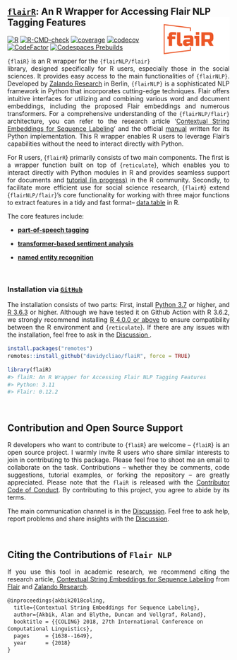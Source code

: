 
## <u>`flairR`</u>: An R Wrapper for Accessing Flair NLP Tagging Features <img src="man/figures/logo.png" align="right" width="180"/>

[![R](https://github.com/davidycliao/flaiR/actions/workflows/r_macos.yml/badge.svg)](https://github.com/davidycliao/flaiR/actions/workflows/r_macos.yml)
[![R-CMD-check](https://github.com/davidycliao/flaiR/actions/workflows/r.yml/badge.svg)](https://github.com/davidycliao/flaiR/actions/workflows/r.yml)
[![coverage](https://github.com/davidycliao/flaiR/actions/workflows/test-coverage.yaml/badge.svg)](https://github.com/davidycliao/flaiR/actions/workflows/test-coverage.yaml)
[![codecov](https://codecov.io/gh/davidycliao/flaiR/graph/badge.svg?token=CPIBIB6L78)](https://codecov.io/gh/davidycliao/flaiR)
[![CodeFactor](https://www.codefactor.io/repository/github/davidycliao/flair/badge)](https://www.codefactor.io/repository/github/davidycliao/flair)
[![Codespaces
Prebuilds](https://github.com/davidycliao/flaiR/actions/workflows/codespaces/create_codespaces_prebuilds/badge.svg)](https://github.com/davidycliao/flaiR/actions/workflows/codespaces/create_codespaces_prebuilds)

<!-- README.md is generated from README.Rmd. Please edit that file -->

<div style="text-align: justify">

`{flaiR}` is an R wrapper for the `{flairNLP/flair}` library, designed
specifically for R users, especially those in the social sciences. It
provides easy access to the main functionalities of `{flairNLP}`.
Developed by [Zalando
Research](https://engineering.zalando.com/posts/2018/11/zalando-research-releases-flair.html)
in Berlin, `{flairNLP}` is a sophisticated NLP framework in Python that
incorporates cutting-edge techniques. Flair offers intuitive interfaces
for utilizing and combining various word and document embeddings,
including the proposed Flair embeddings and numerous transformers. For a
comprehensive understanding of the `{flairNLP/flair}` architecture, you
can refer to the research article ‘[Contextual String Embeddings for
Sequence Labeling](https://aclanthology.org/C18-1139.pdf)’ and the
official [manual](https://flairnlp.github.io) written for its Python
implementation. This R wrapper enables R users to leverage Flair’s
capabilities without the need to interact directly with Python.

For R users, {`flairR`} primarily consists of two main components. The
first is a wrapper function built on top of {`reticulate`}, which
enables you to interact directly with Python modules in R and provides
seamless support for documents and [tutorial (in
progress)](https://davidycliao.github.io/flaiR/articles/tutorial.html)
in the R community. Secondly, to facilitate more efficient use for
social science research, {`flairR`} extend {`flairNLP/flair`}’s core
functionality for working with three major functions to extract features
in a tidy and fast format–
[data.table](https://cran.r-project.org/web/packages/data.table/index.html)
in R.

The core features include:

- [**part-of-speech
  tagging**](https://davidycliao.github.io/flaiR/articles/get_pos.html)

- [**transformer-based sentiment
  analysis**](https://davidycliao.github.io/flaiR/articles/get_entities.html)

- [**named entity
  recognition**](https://davidycliao.github.io/flaiR/articles/get_sentiments.html)

</div>

<br>

### Installation via <u>**`GitHub`**</u>

<div style="text-align: justify">

The installation consists of two parts: First, install [Python
3.7](https://www.python.org/downloads/) or higher, and [R
3.6.3](https://www.r-project.org) or higher. Although we have tested it
on Github Action with R 3.6.2, we strongly recommend installing [R 4.0.0
or above](https://github.com/davidycliao/flaiR/actions/runs/6416611291)
to ensure compatibility between the R environment and {`reticulate`}. If
there are any issues with the installation, feel free to ask in the
<u>[Discussion](https://github.com/davidycliao/flaiR/discussions) </u>.

</div>

``` r
install.packages("remotes")
remotes::install_github("davidycliao/flaiR", force = TRUE)
```

``` r
library(flaiR)
#> flaiR: An R Wrapper for Accessing Flair NLP Tagging Features      
#> Python: 3.11                                           
#> Flair: 0.12.2  
```

<br>

## Contribution and Open Source Support

<div style="text-align: justify">

R developers who want to contribute to {`flaiR`} are welcome – {`flaiR`}
is an open source project. I warmly invite R users who share similar
interests to join in contributing to this package. Please feel free to
shoot me an email to collaborate on the task. Contributions – whether
they be comments, code suggestions, tutorial examples, or forking the
repository – are greatly appreciated. Please note that the `flaiR` is
released with the [Contributor Code of
Conduct](https://github.com/davidycliao/flaiR/blob/master/CONDUCT.md).
By contributing to this project, you agree to abide by its terms.

The main communication channel is in the
[Discussion](https://github.com/davidycliao/flaiR/discussions). Feel
free to ask help, report problems and share insights with the
[Discussion](https://github.com/davidycliao/flaiR/discussions).

</div>

<br>

## Citing the Contributions of `Flair NLP`

<div style="text-align: justify">

If you use this tool in academic research, we recommend citing the
research article, [Contextual String Embeddings for Sequence
Labeling](https://aclanthology.org/C18-1139.pdf) from
[Flair](https://flairnlp.github.io) and [Zalando
Research](https://engineering.zalando.com/posts/2018/11/zalando-research-releases-flair.html).

</div>

    @inproceedings{akbik2018coling,
      title={Contextual String Embeddings for Sequence Labeling},
      author={Akbik, Alan and Blythe, Duncan and Vollgraf, Roland},
      booktitle = {{COLING} 2018, 27th International Conference on Computational Linguistics},
      pages     = {1638--1649},
      year      = {2018}
    }
